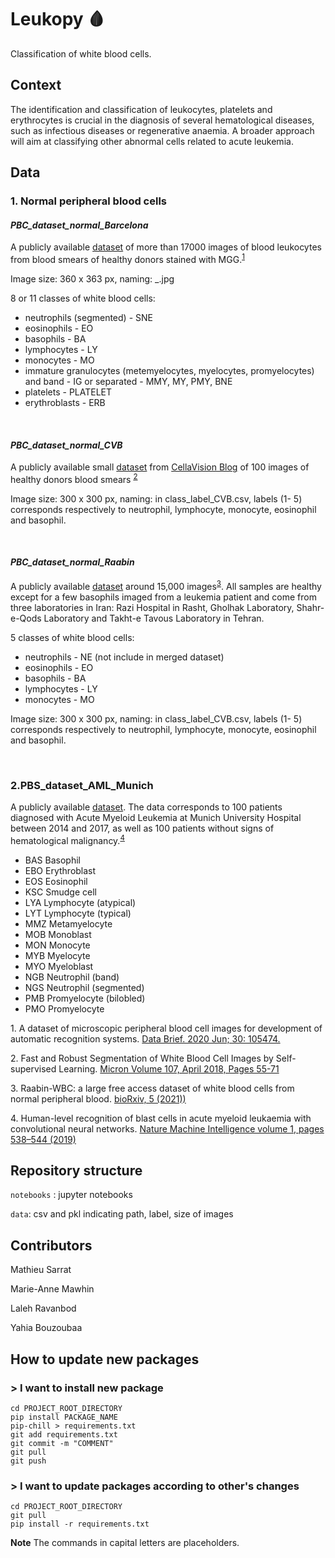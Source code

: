 # Leukopy 🩸

Classification of white blood cells.

## Context
The identification and classification of leukocytes, platelets and erythrocytes is crucial in the diagnosis of several hematological diseases, such as infectious diseases or regenerative anaemia.
A broader approach will aim at classifying other abnormal cells related to acute leukemia.

## Data

### 1. Normal peripheral blood cells

#### *PBC_dataset_normal_Barcelona*

A publicly available [dataset](https://data.mendeley.com/datasets/snkd93bnjr/draft?a=d9582c71-9af0-4e59-9062-df30df05a121) of more than 17000 images of blood leukocytes from blood smears of healthy donors stained with MGG.<sup>[1](#footnote1)</sup>

Image size: 360 x 363 px, naming: <label>_<anonymised id>.jpg

8 or 11 classes of white blood cells:
- neutrophils (segmented) - SNE
- eosinophils - EO
- basophils - BA
- lymphocytes - LY
- monocytes - MO
- immature granulocytes (metemyelocytes, myelocytes, promyelocytes) and band - IG or separated - MMY, MY, PMY, BNE
- platelets - PLATELET
- erythroblasts - ERB
<br />
 
#### *PBC_dataset_normal_CVB*
A publicly available small [dataset](https://data.mendeley.com/datasets/w7cvnmn4c5/1) from [CellaVision Blog](http://blog.cellavision.com/) of 100 images of healthy donors blood smears <sup>[2](#footnote1)</sup>

Image size: 300 x 300 px, naming: in class_label_CVB.csv, labels (1- 5) corresponds respectively to neutrophil, lymphocyte, monocyte, eosinophil and basophil.
 
<br />
 
 
 #### *PBC_dataset_normal_Raabin*
A publicly available [dataset](https://raabindata.com/free-data/) around 15,000 images<sup>[3](#footnote3)</sup>. All samples are healthy except for a few basophils imaged from a leukemia patient and come from three laboratories in Iran: Razi Hospital in Rasht, Gholhak Laboratory, Shahr-e-Qods Laboratory and Takht-e Tavous Laboratory in Tehran.
 
 5 classes of white blood cells:
- neutrophils - NE (not include in merged dataset)
- eosinophils - EO
- basophils - BA
- lymphocytes - LY
- monocytes - MO

Image size: 300 x 300 px, naming: in class_label_CVB.csv, labels (1- 5) corresponds respectively to neutrophil, lymphocyte, monocyte, eosinophil and basophil.
 
<br />
 

### 2.PBS_dataset_AML_Munich

A publicly available [dataset](https://wiki.cancerimagingarchive.net/pages/viewpage.action?pageId=61080958). The data corresponds to 100 patients diagnosed with Acute Myeloid Leukemia at Munich University Hospital between 2014 and 2017, as well as 100 patients without signs of hematological malignancy.<sup>[4](#footnote4)</sup>
- BAS Basophil
- EBO Erythroblast
- EOS Eosinophil
- KSC Smudge cell
- LYA Lymphocyte (atypical)
- LYT Lymphocyte (typical)
- MMZ Metamyelocyte
- MOB Monoblast
- MON Monocyte
- MYB Myelocyte
- MYO Myeloblast
- NGB Neutrophil (band)
- NGS Neutrophil (segmented)
- PMB Promyelocyte (bilobled)
- PMO Promyelocyte

<a name="footnote1">1.</a> A dataset of microscopic peripheral blood cell images for development of automatic recognition systems. [Data Brief. 2020 Jun; 30: 105474.](https://www.ncbi.nlm.nih.gov/pmc/articles/PMC7182702/)

<a name="footnote2">2.</a> Fast and Robust Segmentation of White Blood Cell Images by Self-supervised Learning. [Micron
Volume 107, April 2018, Pages 55-71](https://doi.org/10.1016/j.micron.2018.01.010)
 
 <a name="footnote3">3.</a> Raabin-WBC: a large free access dataset of white blood cells from normal peripheral blood. [bioRxiv, 5 (2021))](https://www.biorxiv.org/content/10.1101/2021.05.02.442287v4)

<a name="footnote4">4.</a> Human-level recognition of blast cells in acute myeloid leukaemia with convolutional neural networks. [Nature Machine Intelligence volume 1, pages 538–544 (2019)](https://www.nature.com/articles/s42256-019-0101-9)


## Repository structure


```notebooks``` : jupyter notebooks  

```data```: csv and pkl indicating path, label, size of images

## Contributors
 
Mathieu Sarrat

Marie-Anne Mawhin
 
Laleh Ravanbod

Yahia Bouzoubaa
 
## How to update new packages

### > I want to install new package

```
cd PROJECT_ROOT_DIRECTORY
pip install PACKAGE_NAME
pip-chill > requirements.txt
git add requirements.txt
git commit -m "COMMENT"
git pull
git push
```
### > I want to update packages according to other's changes
```
cd PROJECT_ROOT_DIRECTORY
git pull
pip install -r requirements.txt
```
**Note** The commands in capital letters are placeholders.
